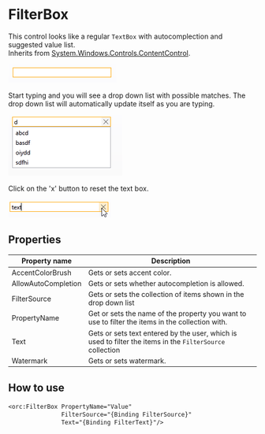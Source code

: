 FilterBox
=========

This control looks like a regular `TextBox` with autocomplection and suggested value list.
<br />Inherits from [System.Windows.Controls.ContentControl][1].

![FilterBox 01][2]

Start typing and you will see a drop down list with possible matches. The drop 
down list will automatically update itself as you are typing.

![FilterBox 02][3]

Click on the 'x' button to reset the text box.

![FilterBox 03][4]

## Properties

Property name|Description
-|-
AccentColorBrush|Gets or sets accent color.
AllowAutoCompletion|Gets or sets whether autocompletion is allowed.
FilterSource|Gets or sets the collection of items shown in the drop down list
PropertyName|Get or sets the name of the property you want to use to filter the items in the collection with.
Text|Gets or sets text entered by the user, which is used to filter the items in the `FilterSource` collection
Watermark|Gets or sets watermark.

## How to use

```
<orc:FilterBox PropertyName="Value" 
	           FilterSource="{Binding FilterSource}" 
	           Text="{Binding FilterText}"/>
```
[1]: https://msdn.microsoft.com/en-us/library/system.windows.controls.contentcontrol(v=vs.110).aspx
[2]: ../images/orc.controls/filterbox/FilterBox_01.png
[3]: ../images/orc.controls/filterbox/FilterBox_02.png
[4]: ../images/orc.controls/filterbox/FilterBox_03.png